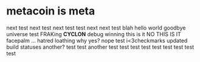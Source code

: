 # metacoin is meta

next test
next test
next test
test next
next test
blah
hello world
goodbye universe
test
FRAKing __CYCLON__
debug winning
this is it
NO THIS IS IT
facepalm
...
hatred
loathing
why
yes?
nope
test
i<3checkmarks
updated build statuses
another?
test
test
another test
test
test
test
test
test
test
test
test
